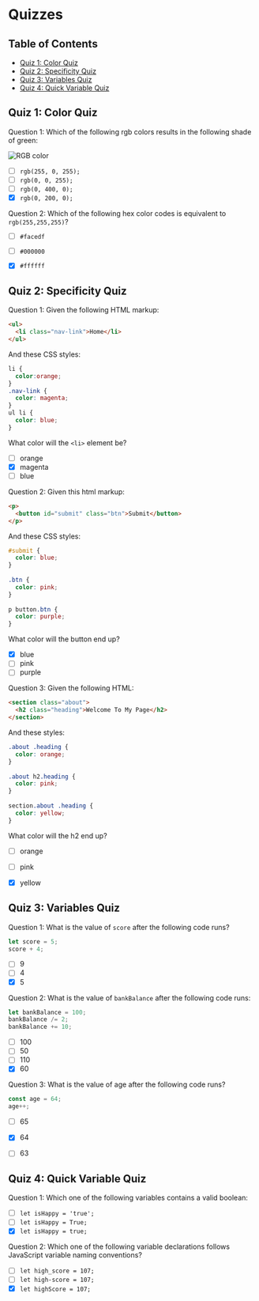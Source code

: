 # Quizzes

## Table of Contents <!-- omit in toc -->

- [Quiz 1: Color Quiz](#quiz-1-color-quiz)
- [Quiz 2: Specificity Quiz](#quiz-2-specificity-quiz)
- [Quiz 3: Variables Quiz](#quiz-3-variables-quiz)
- [Quiz 4: Quick Variable Quiz](#quiz-4-quick-variable-quiz)


## Quiz 1: Color Quiz

Question 1: Which of the following rgb colors results in the following shade of green:

![RGB color](https://img-a.udemycdn.com/redactor/raw/2020-09-19_19-11-23-b20703576a31744b636469184f2d6407.png?05X4IerTqvMKCp9g8eBPh08RgUXzVVGIX5dZyVy_byPWZcSL1lMQKYbg9R5hmCtxD1Hg0RhDjj2W3XRAEEI0wjKd-qcc_nN1NyjyeQKTNYC-zw8mFco3p0kQGlGXmuII5tVr852iDwfobNR_3xQmrMRzJDO28rvDfYgbHUinwQOY7ilF)

- [ ] `rgb(255, 0, 255);`
- [ ] `rgb(0, 0, 255);`
- [ ] `rgb(0, 400, 0);`
- [x] `rgb(0, 200, 0);`

Question 2: Which of the following hex color codes is equivalent to `rgb(255,255,255)`?

- [ ] `#facedf`
- [ ] `#000000`
- [x] `#ffffff`


## Quiz 2: Specificity Quiz

Question 1: Given the following HTML markup:

```html
<ul>
  <li class="nav-link">Home</li>
</ul>
```

And these CSS styles:

```css
li {
  color:orange;
}
.nav-link {
  color: magenta;
}
ul li {
  color: blue;
}
```

What color will the `<li>` element be?

- [ ] orange
- [x] magenta
- [ ] blue

Question 2: Given this html markup:

```html
<p>
  <button id="submit" class="btn">Submit</button>
</p>
```

And these CSS styles:

```css
#submit {
  color: blue;
}
 
.btn {
  color: pink;
}
 
p button.btn {
  color: purple;
}
```

What color will the button end up?

- [x] blue
- [ ] pink
- [ ] purple

Question 3: Given the following HTML:

```html
<section class="about">
  <h2 class="heading">Welcome To My Page</h2>
</section>
```

And these styles:

```css
.about .heading {
  color: orange;
}
 
.about h2.heading {
  color: pink;
}
 
section.about .heading {
  color: yellow;
}
```

What color will the h2 end up?

- [ ] orange
- [ ] pink
- [x] yellow


## Quiz 3: Variables Quiz

Question 1: What is the value of `score` after the following code runs?

```js
let score = 5;
score + 4;
```

- [ ] 9
- [ ] 4
- [x] 5

Question 2: What is the value of `bankBalance` after the following code runs:

```js
let bankBalance = 100;
bankBalance /= 2;
bankBalance += 10;
```

- [ ] 100
- [ ] 50
- [ ] 110
- [x] 60

Question 3: What is the value of age after the following code runs?

```js
const age = 64;
age++;
```

- [ ] 65
- [x] 64
- [ ] 63


## Quiz 4: Quick Variable Quiz

Question 1: Which one of the following variables contains a valid boolean:

- [ ] `let isHappy = 'true';`
- [ ] `let isHappy = True;`
- [x] `let isHappy = true;`

Question 2: Which one of the following variable declarations follows JavaScript variable naming conventions?

- [ ] `let high_score = 107;`
- [ ] `let high-score = 107;`
- [x] `let highScore = 107;`
